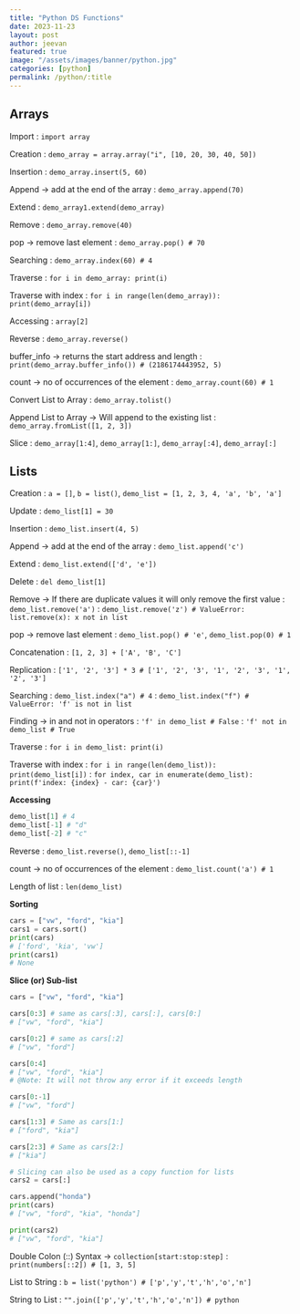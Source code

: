```yaml
---
title: "Python DS Functions"
date: 2023-11-23
layout: post
author: jeevan
featured: true
image: "/assets/images/banner/python.jpg"
categories: [python]
permalink: /python/:title
---
```


## Arrays

Import
: `import array`

Creation
: `demo_array = array.array("i", [10, 20, 30, 40, 50])`

Insertion
: `demo_array.insert(5, 60)`

Append &rarr; add at the end of the array
: `demo_array.append(70)`

Extend
: `demo_array1.extend(demo_array)`

Remove
: `demo_array.remove(40)`

pop &rarr; remove last element
: `demo_array.pop() # 70`

Searching
: `demo_array.index(60) # 4`

Traverse
: `for i in demo_array: print(i)`

Traverse with index
: `for i in range(len(demo_array)): print(demo_array[i])`

Accessing
: `array[2]`

Reverse
: `demo_array.reverse()`

buffer_info &rarr; returns the start address and length
: `print(demo_array.buffer_info()) # (2186174443952, 5)`

count &rarr; no of occurrences of the element
: `demo_array.count(60) # 1`

Convert List to Array
: `demo_array.tolist()`

Append List to Array &rarr; Will append to the existing list
: `demo_array.fromList([1, 2, 3])`

Slice
: `demo_array[1:4]`, `demo_array[1:]`, `demo_array[:4]`, `demo_array[:]`

## Lists

Creation
: `a = []`, `b = list()`, `demo_list = [1, 2, 3, 4, 'a', 'b', 'a']`

Update
: `demo_list[1] = 30`

Insertion
: `demo_list.insert(4, 5)`

Append &rarr; add at the end of the array
: `demo_list.append('c')`

Extend
: `demo_list.extend(['d', 'e'])`

Delete
: `del demo_list[1]`

Remove &rarr; If there are duplicate values it will only remove the first value
: `demo_list.remove('a')`
: `demo_list.remove('z') # ValueError: list.remove(x): x not in list`

pop &rarr; remove last element
: `demo_list.pop() # 'e'`, `demo_list.pop(0) # 1`

Concatenation
: `[1, 2, 3] + ['A', 'B', 'C']`

Replication
: `['1', '2', '3'] * 3 # ['1', '2', '3', '1', '2', '3', '1', '2', '3']`

Searching
: `demo_list.index("a") # 4`
: `demo_list.index("f") # ValueError: 'f' is not in list`

Finding &rarr; in and not in operators
: `'f' in demo_list # False`
: `'f' not in demo_list # True`

Traverse
: `for i in demo_list: print(i)`

Traverse with index
: `for i in range(len(demo_list)): print(demo_list[i])`
: `for index, car in enumerate(demo_list): print(f'index: {index} - car: {car}')`

**Accessing**&nbsp;

```python
demo_list[1] # 4
demo_list[-1] # "d"
demo_list[-2] # "c"
```

Reverse
: `demo_list.reverse()`, `demo_list[::-1]`

count &rarr; no of occurrences of the element
: `demo_list.count('a') # 1`

Length of list
: `len(demo_list)`

**Sorting**&nbsp;

```python
cars = ["vw", "ford", "kia"]
cars1 = cars.sort()
print(cars)
# ['ford', 'kia', 'vw']
print(cars1)
# None
```

**Slice (or) Sub-list**&nbsp;

```python
cars = ["vw", "ford", "kia"]

cars[0:3] # same as cars[:3], cars[:], cars[0:]
# ["vw", "ford", "kia"]

cars[0:2] # same as cars[:2]
# ["vw", "ford"]

cars[0:4]
# ["vw", "ford", "kia"]
# @Note: It will not throw any error if it exceeds length

cars[0:-1]
# ["vw", "ford"]

cars[1:3] # Same as cars[1:]
# ["ford", "kia"]

cars[2:3] # Same as cars[2:]
# ["kia"]

# Slicing can also be used as a copy function for lists
cars2 = cars[:]

cars.append("honda")
print(cars)
# ["vw", "ford", "kia", "honda"]

print(cars2)
# ["vw", "ford", "kia"]
```

Double Colon (::) Syntax &rarr; `collection[start:stop:step]`
: `print(numbers[::2]) # [1, 3, 5]`

List to String
: `b = list('python') # ['p','y','t','h','o','n']`

String to List
: `"".join(['p','y','t','h','o','n']) # python`
